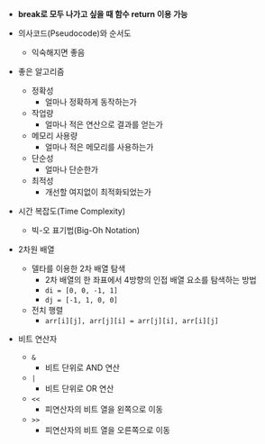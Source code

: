 - **break로 모두 나가고 싶을 때 함수 return 이용 가능**

- 의사코드(Pseudocode)와 순서도
    - 익숙해지면 좋음
- 좋은 알고리즘
    - 정확성
        - 얼마나 정확하게 동작하는가
    - 작업량
        - 얼마나 적은 연산으로 결과를 얻는가
    - 메모리 사용량
        - 얼마나 적은 메모리를 사용하는가
    - 단순성
        - 얼마나 단순한가
    - 최적성
        - 개선할 여지없이 최적화되었는가

- 시간 복잡도(Time Complexity)
    - 빅-오 표기법(Big-Oh Notation)

- 2차원 배열
    - 델타를 이용한 2차 배열 탐색
        - 2차 배열의 한 좌표에서 4방향의 인접 배열 요소를 탐색하는 방법
        - `di = [0, 0, -1, 1]`
        - `dj = [-1, 1, 0, 0]`
    - 전치 행렬
        - `arr[i][j], arr[j][i] = arr[j][i], arr[i][j]`

- 비트 연산자
    - `&`
        - 비트 단위로 AND 연산
    - `|`
        - 비트 단위로 OR 연산
    - `<<`
        - 피연산자의 비트 열을 왼쪽으로 이동
    - `>>`
        - 피연산자의 비트 열을 오른쪽으로 이동